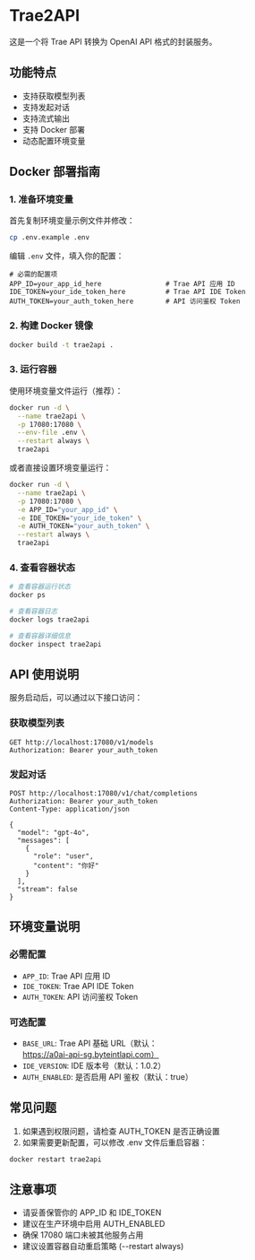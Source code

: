 # Trae2API

这是一个将 Trae API 转换为 OpenAI API 格式的封装服务。

## 功能特点

- 支持获取模型列表
- 支持发起对话
- 支持流式输出
- 支持 Docker 部署
- 动态配置环境变量

## Docker 部署指南

### 1. 准备环境变量
首先复制环境变量示例文件并修改：
```bash
cp .env.example .env
```

编辑 `.env` 文件，填入你的配置：
```env
# 必需的配置项
APP_ID=your_app_id_here                # Trae API 应用 ID
IDE_TOKEN=your_ide_token_here          # Trae API IDE Token
AUTH_TOKEN=your_auth_token_here        # API 访问鉴权 Token
```

### 2. 构建 Docker 镜像
```bash
docker build -t trae2api .
```

### 3. 运行容器
使用环境变量文件运行（推荐）：
```bash
docker run -d \
  --name trae2api \
  -p 17080:17080 \
  --env-file .env \
  --restart always \
  trae2api
```

或者直接设置环境变量运行：
```bash
docker run -d \
  --name trae2api \
  -p 17080:17080 \
  -e APP_ID="your_app_id" \
  -e IDE_TOKEN="your_ide_token" \
  -e AUTH_TOKEN="your_auth_token" \
  --restart always \
  trae2api
```

### 4. 查看容器状态
```bash
# 查看容器运行状态
docker ps

# 查看容器日志
docker logs trae2api

# 查看容器详细信息
docker inspect trae2api
```

## API 使用说明

服务启动后，可以通过以下接口访问：

### 获取模型列表
```http
GET http://localhost:17080/v1/models
Authorization: Bearer your_auth_token
```

### 发起对话
```http
POST http://localhost:17080/v1/chat/completions
Authorization: Bearer your_auth_token
Content-Type: application/json

{
  "model": "gpt-4o",
  "messages": [
    {
      "role": "user",
      "content": "你好"
    }
  ],
  "stream": false
}
```

## 环境变量说明

### 必需配置
- `APP_ID`: Trae API 应用 ID
- `IDE_TOKEN`: Trae API IDE Token
- `AUTH_TOKEN`: API 访问鉴权 Token

### 可选配置
- `BASE_URL`: Trae API 基础 URL（默认：https://a0ai-api-sg.byteintlapi.com）
- `IDE_VERSION`: IDE 版本号（默认：1.0.2）
- `AUTH_ENABLED`: 是否启用 API 鉴权（默认：true）

## 常见问题

1. 如果遇到权限问题，请检查 AUTH_TOKEN 是否正确设置
2. 如果需要更新配置，可以修改 .env 文件后重启容器：
```bash
docker restart trae2api
```

## 注意事项

- 请妥善保管你的 APP_ID 和 IDE_TOKEN
- 建议在生产环境中启用 AUTH_ENABLED
- 确保 17080 端口未被其他服务占用
- 建议设置容器自动重启策略 (--restart always)
